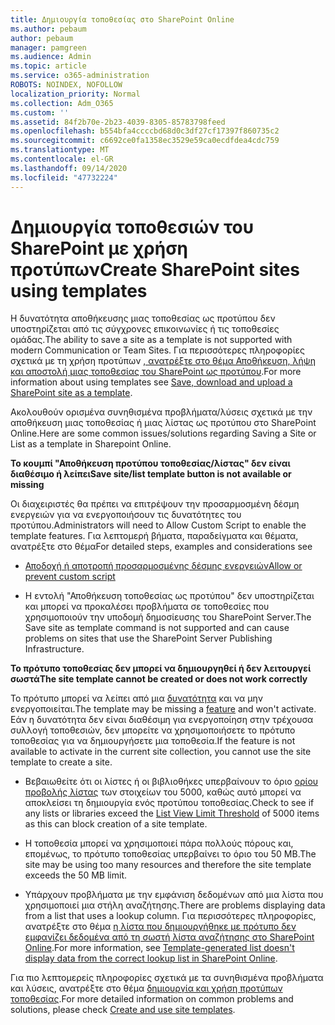 ```yaml
---
title: Δημιουργία τοποθεσίας στο SharePoint Online
ms.author: pebaum
author: pebaum
manager: pamgreen
ms.audience: Admin
ms.topic: article
ms.service: o365-administration
ROBOTS: NOINDEX, NOFOLLOW
localization_priority: Normal
ms.collection: Adm_O365
ms.custom: ''
ms.assetid: 84f2b70e-2b23-4039-8305-85783798feed
ms.openlocfilehash: b554bfa4ccccbd68d0c3df27cf17397f860735c2
ms.sourcegitcommit: c6692ce0fa1358ec3529e59ca0ecdfdea4cdc759
ms.translationtype: MT
ms.contentlocale: el-GR
ms.lasthandoff: 09/14/2020
ms.locfileid: "47732224"
---
```

# <a name="create-sharepoint-sites-using-templates"></a><span data-ttu-id="a9721-102">Δημιουργία τοποθεσιών του SharePoint με χρήση προτύπων</span><span class="sxs-lookup"><span data-stu-id="a9721-102">Create SharePoint sites using templates</span></span>

<span data-ttu-id="a9721-103">Η δυνατότητα αποθήκευσης μιας τοποθεσίας ως προτύπου δεν υποστηρίζεται από τις σύγχρονες επικοινωνίες ή τις τοποθεσίες ομάδας.</span><span class="sxs-lookup"><span data-stu-id="a9721-103">The ability to save a site as a template is not supported with modern Communication or Team Sites.</span></span> <span data-ttu-id="a9721-104">Για περισσότερες πληροφορίες σχετικά με τη χρήση προτύπων [, ανατρέξτε στο θέμα Αποθήκευση, λήψη και αποστολή μιας τοποθεσίας του SharePoint ως προτύπου](https://docs.microsoft.com/sharepoint/dev/general-development/save-download-and-upload-a-sharepoint-site-as-a-template).</span><span class="sxs-lookup"><span data-stu-id="a9721-104">For more information about using templates see [Save, download and upload a SharePoint site as a template](https://docs.microsoft.com/sharepoint/dev/general-development/save-download-and-upload-a-sharepoint-site-as-a-template).</span></span>

<span data-ttu-id="a9721-105">Ακολουθούν ορισμένα συνηθισμένα προβλήματα/λύσεις σχετικά με την αποθήκευση μιας τοποθεσίας ή μιας λίστας ως προτύπου στο SharePoint Online.</span><span class="sxs-lookup"><span data-stu-id="a9721-105">Here are some common issues/solutions regarding Saving a Site or List as a template in Sharepoint Online.</span></span> 

<span data-ttu-id="a9721-106">**Το κουμπί "Αποθήκευση προτύπου τοποθεσίας/λίστας" δεν είναι διαθέσιμο ή λείπει**</span><span class="sxs-lookup"><span data-stu-id="a9721-106">**Save site/list template button is not available or missing**</span></span>

<span data-ttu-id="a9721-107">Οι διαχειριστές θα πρέπει να επιτρέψουν την προσαρμοσμένη δέσμη ενεργειών για να ενεργοποιήσουν τις δυνατότητες του προτύπου.</span><span class="sxs-lookup"><span data-stu-id="a9721-107">Administrators will need to Allow Custom Script to enable the template features.</span></span> <span data-ttu-id="a9721-108">Για λεπτομερή βήματα, παραδείγματα και θέματα, ανατρέξτε στο θέμα</span><span class="sxs-lookup"><span data-stu-id="a9721-108">For detailed steps, examples and considerations see</span></span> 

- [<span data-ttu-id="a9721-109">Αποδοχή ή αποτροπή προσαρμοσμένης δέσμης ενεργειών</span><span class="sxs-lookup"><span data-stu-id="a9721-109">Allow or prevent custom script</span></span>](https://docs.microsoft.com/sharepoint/allow-or-prevent-custom-script)

- <span data-ttu-id="a9721-110">Η εντολή "Αποθήκευση τοποθεσίας ως προτύπου" δεν υποστηρίζεται και μπορεί να προκαλέσει προβλήματα σε τοποθεσίες που χρησιμοποιούν την υποδομή δημοσίευσης του SharePoint Server.</span><span class="sxs-lookup"><span data-stu-id="a9721-110">The Save site as template command is not supported and can cause problems on sites that use the SharePoint Server Publishing Infrastructure.</span></span>

<span data-ttu-id="a9721-111">**Το πρότυπο τοποθεσίας δεν μπορεί να δημιουργηθεί ή δεν λειτουργεί σωστά**</span><span class="sxs-lookup"><span data-stu-id="a9721-111">**The site template cannot be created or does not work correctly**</span></span>

<span data-ttu-id="a9721-112">Το πρότυπο μπορεί να λείπει από μια [δυνατότητα](https://social.technet.microsoft.com/wiki/contents/articles/14423.sharepoint-2013-existing-features-guid.aspx) και να μην ενεργοποιείται.</span><span class="sxs-lookup"><span data-stu-id="a9721-112">The template may be missing a [feature](https://social.technet.microsoft.com/wiki/contents/articles/14423.sharepoint-2013-existing-features-guid.aspx) and won't activate.</span></span> <span data-ttu-id="a9721-113">Εάν η δυνατότητα δεν είναι διαθέσιμη για ενεργοποίηση στην τρέχουσα συλλογή τοποθεσιών, δεν μπορείτε να χρησιμοποιήσετε το πρότυπο τοποθεσίας για να δημιουργήσετε μια τοποθεσία.</span><span class="sxs-lookup"><span data-stu-id="a9721-113">If the feature is not available to activate in the current site collection, you cannot use the site template to create a site.</span></span>

- <span data-ttu-id="a9721-114">Βεβαιωθείτε ότι οι λίστες ή οι βιβλιοθήκες υπερβαίνουν το όριο [ορίου προβολής λίστας](https://support.office.com/article/Manage-large-lists-and-libraries-in-SharePoint-B8588DAE-9387-48C2-9248-C24122F07C59) των στοιχείων του 5000, καθώς αυτό μπορεί να αποκλείσει τη δημιουργία ενός προτύπου τοποθεσίας.</span><span class="sxs-lookup"><span data-stu-id="a9721-114">Check to see if any lists or libraries exceed the [List View Limit Threshold](https://support.office.com/article/Manage-large-lists-and-libraries-in-SharePoint-B8588DAE-9387-48C2-9248-C24122F07C59) of 5000 items as this can block creation of a site template.</span></span>

- <span data-ttu-id="a9721-115">Η τοποθεσία μπορεί να χρησιμοποιεί πάρα πολλούς πόρους και, επομένως, το πρότυπο τοποθεσίας υπερβαίνει το όριο του 50 MB.</span><span class="sxs-lookup"><span data-stu-id="a9721-115">The site may be using too many resources and therefore the site template exceeds the 50 MB limit.</span></span>


- <span data-ttu-id="a9721-116">Υπάρχουν προβλήματα με την εμφάνιση δεδομένων από μια λίστα που χρησιμοποιεί μια στήλη αναζήτησης.</span><span class="sxs-lookup"><span data-stu-id="a9721-116">There are problems displaying data from a list that uses a lookup column.</span></span> <span data-ttu-id="a9721-117">Για περισσότερες πληροφορίες, ανατρέξτε στο θέμα [η λίστα που δημιουργήθηκε με πρότυπο δεν εμφανίζει δεδομένα από τη σωστή λίστα αναζήτησης στο SharePoint Online](https://docs.microsoft.com/sharepoint/support/lists-and-libraries/template-generated-list-incorrect-data).</span><span class="sxs-lookup"><span data-stu-id="a9721-117">For more information, see [Template-generated list doesn't display data from the correct lookup list in SharePoint Online](https://docs.microsoft.com/sharepoint/support/lists-and-libraries/template-generated-list-incorrect-data).</span></span>

<span data-ttu-id="a9721-118">Για πιο λεπτομερείς πληροφορίες σχετικά με τα συνηθισμένα προβλήματα και λύσεις, ανατρέξτε στο θέμα [δημιουργία και χρήση προτύπων τοποθεσίας](https://support.office.com/article/Create-and-use-site-templates-60371B0F-00E0-4C49-A844-34759EBDD989).</span><span class="sxs-lookup"><span data-stu-id="a9721-118">For more detailed information on common problems and solutions, please check [Create and use site templates](https://support.office.com/article/Create-and-use-site-templates-60371B0F-00E0-4C49-A844-34759EBDD989).</span></span>



